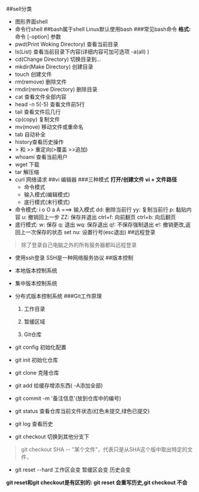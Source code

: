 ##sell分类
* 图形界面shell
* 命令行shell
##bash属于shell
Linux默认使用bash
###常见bash命令
**格式:** 命令 [-option] 参数
* pwd(Print Woking Directory) 查看当前目录
* ls(List) 查看当前目录下内容(详细内容可加可选项 -a(all) )
* cd(Change Directory) 切换目录到...
* mkdir(Make Directory) 创建目录
* touch  创建文件
* rm(remove)  删除文件
* rmdir(remove Directory) 删除目录
* cat 查看文件全部内容
* head -n 5(-5) 查看文件前5行
* tail 查看文件后几行
* cp(copy) 复制文件
* mv(move) 移动文件或重命名
* tab 自动补全
* history查看历史操作
*  \> 和 >> 重定向(>覆盖 >>追加)
* whoami 查看当前用户
* wget 下载
* tar 解压缩
* curl 网络请求
##vi 编辑器
###三种模式
**打开/创建文件        vi + 文件路径**
    * 命令模式
    * 输入模式(编辑模式)
    * 底行模式(末行模式)
* 命令模式: i o O a A ===> 输入模式
    dd: 删除当前行
    yy: 复制当前行
    p: 黏贴内容
    u: 撤销回上一步
    ZZ: 保存并退出
    ctrl+f: 向前翻页
    ctrl+b: 向后翻页
* 底行模式:  w: 保存  q: 退出  wq: 保存退出  q!: 不保存强制退出 e!: 撤销更改,返回上一次保存的状态 set nu: 设置行号(esc退出)
##远程登录
>除了登录自己电脑之外的所有服务器都叫远程登录
* 使用ssh登录 SSH是一种网络服务协议
##版本控制
* 本地版本控制系统
* 集中版本控制系统
* 分布式版本控制系统
###Git工作原理
    1. 工作目录  

    2. 暂缓区域 

    3. Git仓库

* git config 初始化配置
* git init 初始化仓库
* git clone 克隆仓库
* git add 给缓存增添东西( -A添加全部)
* git commit -m '备注信息'(放到仓库中的编号)
* git status 查看仓库当前文件状态(红色未提交,绿色已提交)
* git log 查看历史
* git checkout 切换到其他分支下    
>git checkout SHA -- "某个文件"，代表只是从SHA这个版中取出特定的文件， 
* git reset --hard 工作区会变  暂缓区会变  历史会变  

**git reset和git checkout是有区别的: git reset 会重写历史,git checkout 不会**

    





